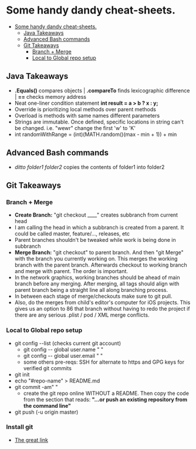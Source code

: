# Some handy dandy cheat-sheets.
<!-- TOC depthFrom:1 depthTo:6 withLinks:1 updateOnSave:1 orderedList:0 -->

- [Some handy dandy cheat-sheets.](#some-handy-dandy-cheat-sheets)
	- [Java Takeaways](#java-takeaways)
	- [Advanced Bash commands](#advanced-bash-commands)
	- [Git Takeaways](#git-takeaways)
		- [Branch + Merge](#branch-merge)
		- [Local to Global repo setup](#local-to-global-repo-setup)

<!-- /TOC -->

## Java Takeaways
- **.Equals()** compares objects | **.compareTo** finds lexicographic difference | **==** checks memory address
- Neat one-liner condition statement **int result = a > b ? x : y;**
- Override is prioritizing local methods over parent methods
- Overload is methods with same names different parameters
- Strings are immutable. Once defined, specific locations in string can't be changed. i.e. "wewr" change the first 'w' to 'K'
- int randomWithRange = (int)(MATH.random()(max - min + 1)) + min

## Advanced Bash commands
- *ditto folder1 folder2* copies the contents of folder1 into folder2


## Git Takeaways
### Branch + Merge
  - **Create Branch:** "git checkout ____" creates subbranch from current head
  - I am calling the head in which a subbranch is created from a parent. It could be called master, feature/..., releases, etc
  - Parent branches shouldn't be tweaked while work is being done in subbranch
  - **Merge Branch:** "git checkout" to parent branch. And then "git Merge" with the branch you currently working on. This merges the working branch with the parent branch. Afterwards checkout to working branch and merge with parent. The order is important.
  - In the network graphics, working branches should be ahead of main branch before any merging. After merging, all tags should align with parent branch being a straight line all along branching process.
  - In between each stage of merge/checkouts make sure to git pull.
  - Also, do the merges from child's editor's computer for iOS projects. This gives us an option to 86 that branch without having to redo the project if there are any serious .plist / pod / XML merge conflicts.


### Local to Global repo setup
  - git config --list (checks current git account)
    - git config -- global user.name " "
    - git config -- global user.email " "
    - some others pre-reqs: SSH for alternate to https and GPG keys for verified git commits
  - git init
  - echo "#repo-name" > README.md
  - git commit -am" "
	- create the git repo online WITHOUT a README. Then copy the code from the section that reads: **"...or push an existing repository from the command line"** 
  - git push (-u origin master)
### Install git 
- [The great link](https://gist.github.com/derhuerst/1b15ff4652a867391f03)
